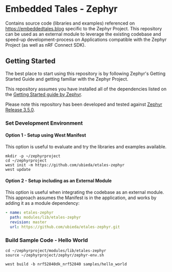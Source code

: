 # Embedded Tales - Zephyr

Contains source code (libraries and examples) referenced on https://embeddedtales.blog specific to the Zephyr Project. This repository can be used as an external module to leverage the existing codebase and speed-up development-process on Applications compatible with the Zephyr Project (as well as nRF Connect SDK).

## Getting Started

The best place to start using this repository is by following Zephyr's Getting Started Guide and getting familiar with the Zephyr Project.


This repository assumes you have installed all of the dependencies listed on the [Getting Started guide by Zephyr](https://docs.zephyrproject.org/3.5.0/develop/getting_started/index.html#getting-started-guide).

Please note this repository has been developed and tested against [Zephyr Release 3.5.0](https://github.com/zephyrproject-rtos/zephyr/releases/tag/v3.5.0).

### Set Development Environment

#### Option 1 - Setup using West Manifest
This option is useful to evaluate and try the libraries and examples available.

```console
mkdir -p ~/zephyrproject
cd ~/zephyrproject
west init -m https://github.com/ubieda/etales-zephyr
west update
```

#### Option 2 - Setup including as an External Module
This option is useful when integrating the codebase as an external module. This approach assumes the Manifest is in the application, and works by adding it as a module dependency:

```yaml
- name: etales-zephyr
  path: modules/lib/etales-zephyr
  revision: master
  url: https://github.com/ubieda/etales-zephyr.git
```

### Build Sample Code - Hello World

```console
cd ~/zephyrproject/modules/lib/etales-zephyr
source ~/zephyrproject/zephyr/zephyr-env.sh

west build -b nrf52840dk_nrf52840 samples/hello_world
```
